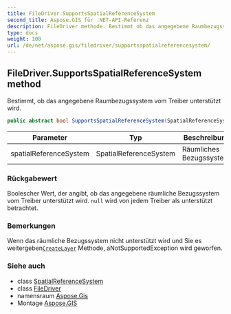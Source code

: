 ```yaml
---
title: FileDriver.SupportsSpatialReferenceSystem
second_title: Aspose.GIS für .NET-API-Referenz
description: FileDriver methode. Bestimmt ob das angegebene Raumbezugssystem vom Treiber unterstützt wird.
type: docs
weight: 100
url: /de/net/aspose.gis/filedriver/supportsspatialreferencesystem/
---
```

## FileDriver.SupportsSpatialReferenceSystem method

Bestimmt, ob das angegebene Raumbezugssystem vom Treiber unterstützt wird.

```csharp
public abstract bool SupportsSpatialReferenceSystem(SpatialReferenceSystem spatialReferenceSystem)
```

| Parameter | Typ | Beschreibung |
| --- | --- | --- |
| spatialReferenceSystem | SpatialReferenceSystem | Räumliches Bezugssystem. |

### Rückgabewert

Boolescher Wert, der angibt, ob das angegebene räumliche Bezugssystem vom Treiber unterstützt wird. `null` wird von jedem Treiber als unterstützt betrachtet.

### Bemerkungen

Wenn das räumliche Bezugssystem nicht unterstützt wird und Sie es weitergeben[`CreateLayer`](../createlayer/) Methode, aNotSupportedException wird geworfen.

### Siehe auch

* class [SpatialReferenceSystem](../../../aspose.gis.spatialreferencing/spatialreferencesystem/)
* class [FileDriver](../)
* namensraum [Aspose.Gis](../../filedriver/)
* Montage [Aspose.GIS](../../../)


